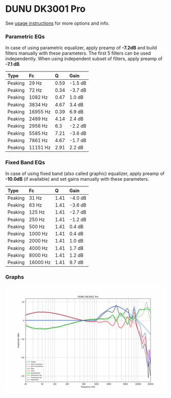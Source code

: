 # DUNU DK3001 Pro
See [usage instructions](https://github.com/jaakkopasanen/AutoEq#usage) for more options and info.

### Parametric EQs
In case of using parametric equalizer, apply preamp of **-7.2dB** and build filters manually
with these parameters. The first 5 filters can be used independently.
When using independent subset of filters, apply preamp of **-7.1 dB**.

| Type    | Fc       |    Q | Gain    |
|:--------|:---------|:-----|:--------|
| Peaking | 29 Hz    | 0.59 | -1.5 dB |
| Peaking | 72 Hz    | 0.34 | -3.7 dB |
| Peaking | 1082 Hz  | 0.47 | 1.0 dB  |
| Peaking | 3834 Hz  | 4.67 | 3.4 dB  |
| Peaking | 16955 Hz | 0.39 | 6.9 dB  |
| Peaking | 2489 Hz  | 4.14 | 2.4 dB  |
| Peaking | 2956 Hz  | 6.3  | -2.2 dB |
| Peaking | 5585 Hz  | 7.21 | -3.6 dB |
| Peaking | 7861 Hz  | 4.67 | -1.7 dB |
| Peaking | 11151 Hz | 2.91 | 2.2 dB  |

### Fixed Band EQs
In case of using fixed band (also called graphic) equalizer, apply preamp of **-10.0dB**
(if available) and set gains manually with these parameters.

| Type    | Fc       |    Q | Gain    |
|:--------|:---------|:-----|:--------|
| Peaking | 31 Hz    | 1.41 | -4.0 dB |
| Peaking | 63 Hz    | 1.41 | -3.6 dB |
| Peaking | 125 Hz   | 1.41 | -2.7 dB |
| Peaking | 250 Hz   | 1.41 | -1.2 dB |
| Peaking | 500 Hz   | 1.41 | 0.4 dB  |
| Peaking | 1000 Hz  | 1.41 | 0.4 dB  |
| Peaking | 2000 Hz  | 1.41 | 1.0 dB  |
| Peaking | 4000 Hz  | 1.41 | 1.7 dB  |
| Peaking | 8000 Hz  | 1.41 | 1.2 dB  |
| Peaking | 16000 Hz | 1.41 | 9.7 dB  |

### Graphs
![](./DUNU%20DK3001%20Pro.png)